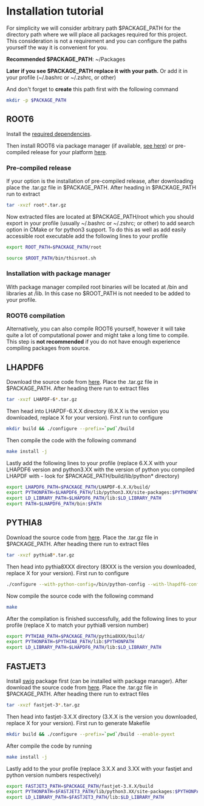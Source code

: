 # Installation tutorial

For simplicity we will consider arbitrary path $PACKAGE_PATH for the directory path where we will place all packages required for this project. This consideration is not a requirement and you can configure the paths yourself the way it is convenient for you. 

**Recommended $PACKAGE_PATH**: ~/Packages

**Later if you see $PACKAGE_PATH replace it with your path.** Or add it in your profile (~/.bashrc or ~/.zshrc, or other)

And don't forget to **create** this path first with the following command

```sh
mkdir -p $PACKAGE_PATH
```

## ROOT6

Install the [required dependencies](https://root.cern/install/dependencies/).

Then install ROOT6 via package manager (if available, [see here](https://root.cern/install/)) or pre-compiled release for your platform [here](https://root.cern/install/all_releases/).

### Pre-compiled release

If your option is the installation of pre-compiled release, after downloading place the .tar.gz file in $PACKAGE_PATH. After heading in $PACKAGE_PATH run to extract

```sh
tar -xvzf root*.tar.gz
```

Now extracted files are located at $PACKAGE_PATH/root which you should export in your profile (usually ~/.bashrc or ~/.zshrc; or other) to add search option in CMake or for python3 support. To do this as well as add easily accessible root executable add the following lines to your profile

```sh
export ROOT_PATH=$PACKAGE_PATH/root

source $ROOT_PATH/bin/thisroot.sh
```

### Installation with package manager

With package manager compiled root binaries will be located at /bin and libraries at /lib. In this case no $ROOT_PATH is not needed to be added to your profile.

### ROOT6 compilation

Alternatively, you can also compile ROOT6 yourself, however it will take quite a lot of computational power and might take a long time to compile. This step is **not recommended** if you do not have enough experience compiling packages from source.

## LHAPDF6

Download the source code from [here](https://lhapdf.hepforge.org/downloads/). Place the .tar.gz file in $PACKAGE_PATH. After heading there run to extract files

```sh
tar -xvzf LHAPDF-6*.tar.gz
```

Then head into LHAPDF-6.X.X directory (6.X.X is the version you downloaded, replace X for your version). First run to configure

```sh
mkdir build && ./configure --prefix=`pwd`/build
```

Then compile the code with the following command

```sh
make install -j
```

Lastly add the following lines to your profile (replace 6.X.X with your LHAPDF6 version and python3.XX with the version of python you compiled LHAPDF with - look for $PACKAGE_PATH/build/lib/python* directory)

```sh
export LHAPDF6_PATH=$PACKAGE_PATH/LHAPDF-6.X.X/build/
export PYTHONPATH=$LHAPDF6_PATH/lib/python3.XX/site-packages:$PYTHONPATH
export LD_LIBRARY_PATH=$LHAPDF6_PATH/lib:$LD_LIBRARY_PATH
export PATH=$LHAPDF6_PATH/bin:$PATH
```

## PYTHIA8

Download the source code from [here](https://pythia.org/). Place the .tar.gz file in $PACKAGE_PATH. After heading there run to extract files

```sh
tar -xvzf pythia8*.tar.gz
```

Then head into pythia8XXX directory (8XXX is the version you downloaded, replace X for your version). First run to configure

```sh
./configure --with-python-config=/bin/python-config --with-lhapdf6-config=$LHAPDF6_PATH/bin/lhapdf-config
```

Now compile the source code with the following command

```sh
make
```

After the compilation is finished successfully, add the following lines to your profile (replace X to match your pythia8 version number)

```sh
export PYTHIA8_PATH=$PACKAGE_PATH/pythia8XXX/build/
export PYTHONPATH=$PYTHIA8_PATH/lib:$PYTHONPATH
export LD_LIBRARY_PATH=$LHAPDF6_PATH/lib:$LD_LIBRARY_PATH
```

## FASTJET3

Install [swig](https://www.swig.org/) package first (can be installed with package manager). After download the source code from [here](https://fastjet.fr/). Place the .tar.gz file in $PACKAGE_PATH. After heading there run to extract files

```sh
tar -xvzf fastjet-3*.tar.gz
```

Then head into fastjet-3.X.X directory (3.X.X is the version you downloaded, replace X for your version). First run to generate Makefile


```sh
mkdir build && ./configure --prefix=`pwd`/build --enable-pyext
```

After compile the code by running

```sh
make install -j
```

Lastly add to the your profile (replace 3.X.X and 3.XX with your fastjet and python version numbers respectively)

```sh
export FASTJET3_PATH=$PACKAGE_PATH/fastjet-3.X.X/build
export PYTHONPATH=$FASTJET3_PATH/lib/python3.XX/site-packages:$PYTHONPATH
export LD_LIBRARY_PATH=$FASTJET3_PATH/lib:$LD_LIBRARY_PATH
```
